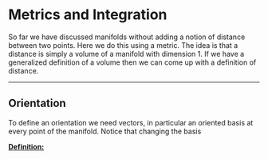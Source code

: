 # Metrics and Integration

So far we have discussed manifolds without adding a notion of distance between two points. Here we do this using a metric. The idea is that a distance is simply a volume of a manifold with dimension 1. If we have a generalized definition of a volume then we can come up with a definition of distance. 

----

## Orientation

To define an orientation we need vectors, in particular an oriented basis at every point of the manifold. Notice that changing the basis 

**<u>Definition:</u>** 